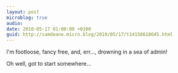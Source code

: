 ```yaml
---
layout: post
microblog: true
audio: 
date: 2010-05-17 01:00:00 +0100
guid: http://samdeane.micro.blog/2010/05/17/t14158618645.html
---
```

I'm footloose, fancy free, and, err..., drowning in a sea of admin!

Oh well, got to start somewhere...
